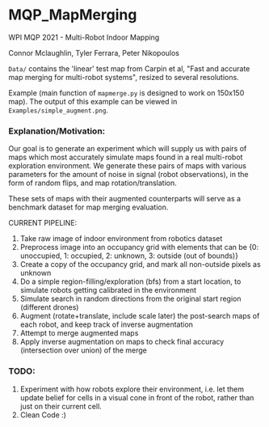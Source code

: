 # MQP_MapMerging

WPI MQP 2021 - Multi-Robot Indoor Mapping

Connor Mclaughlin, Tyler Ferrara, Peter Nikopoulos

`Data/` contains the 'linear' test map from Carpin et al, "Fast and accurate map merging for multi-robot systems", resized to several resolutions. 

Example (main function of `mapmerge.py` is designed to work on 150x150 map). The output of this example can be viewed in `Examples/simple_augment.png`.

### Explanation/Motivation:
Our goal is to generate an experiment which will supply us with pairs of maps which most accurately simulate maps found in a real multi-robot exploration environment.
We generate these pairs of maps with various parameters for the amount of noise in signal (robot observations), in the form of random flips, and map rotation/translation.

These sets of maps with their augmented counterparts will serve as a benchmark dataset for map merging evaluation. 

CURRENT PIPELINE:
1. Take raw image of indoor environment from robotics dataset
2. Preprocess image into an occupancy grid with elements that can be {0: unoccupied, 1: occupied, 2: unknown, 3: outside (out of bounds)}
3. Create a copy of the occupancy grid, and mark all non-outside pixels as unknown
4. Do a simple region-filling/exploration (bfs) from a start location, to simulate robots getting calibrated in the environment
5. Simulate search in random directions from the original start region (different drones)
6. Augment (rotate+translate, include scale later) the post-search maps of each robot, and keep track of inverse augmentation
7. Attempt to merge augmented maps
8. Apply inverse augmentation on maps to check final accuracy (intersection over union) of the merge


### TODO:
1. Experiment with how robots explore their environment, i.e. let them update belief for cells in a visual cone in front of the robot, rather than just on their current cell.
2. Clean Code :)
